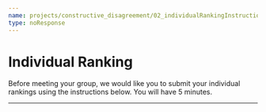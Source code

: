 ```yaml
---
name: projects/constructive_disagreement/02_individualRankingInstructions.md
type: noResponse
---
```


# Individual Ranking

Before meeting your group, we would like you to submit your individual rankings using the instructions below. You will have 5 minutes.

---
